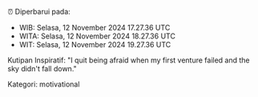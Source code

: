 ⏰ Diperbarui pada:
- WIB: Selasa, 12 November 2024 17.27.36 UTC
- WITA: Selasa, 12 November 2024 18.27.36 UTC
- WIT: Selasa, 12 November 2024 19.27.36 UTC

Kutipan Inspiratif:
"I quit being afraid when my first venture failed and the sky didn't fall down."


Kategori: motivational

